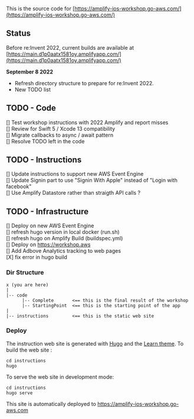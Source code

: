 This is the source code for [https://amplify-ios-workshop.go-aws.com/](https://amplify-ios-workshop.go-aws.com/)

## Status 

Before re:Invent 2022, current builds are available at [https://main.d1p0aatx1581oy.amplifyapp.com/](https://main.d1p0aatx1581oy.amplifyapp.com/)

**September 8 2022** 

- Refresh directory structure to prepare for re:Invent 2022.  
- New TODO list  

## TODO - Code 

[] Test workshop instructions with 2022 Amplify and report misses  
[] Review for Swift 5 / Xcode 13 compatibility  
[] Migrate callbacks to async / await pattern  
[] Resolve TODO left in the code  

## TODO - Instructions 

[] Update instructions to support new AWS Event Engine  
[] Update Signin part to use "Signin With Apple" instead of "Login with facebook"  
[] Use Amplify Datastore rather than straigth API calls ?  

## TODO - Infrastructure 

[] Deploy on new AWS Event Engine  
[] refresh hugo version in local docker (run.sh)  
[] refresh hugo on Amplify Build (buildspec.yml)  
[] Deploy on https://workshop.aws  
[] Add Adbove Analytics tracking to web pages  
[X] fix error in hugo build  

### Dir Structure

```text
x (you are here)
|
|-- code
      |-- Complete       <== this is the final result of the workshop
      |-- StartingPoint  <== this is the starting point of the app
|
|-- instructions         <== this is the static web site
```

### Deploy

The instruction web site is generated with [Hugo](https://gohugo.io) and the [Learn theme](https://learn.netlify.com/en/).
To build the web site :
```
cd instructions
hugo
```

To serve the web site in development mode:
```
cd instructions
hugo serve
```

This site is automatically deployed to https://amplify-ios-workshop.go-aws.com
